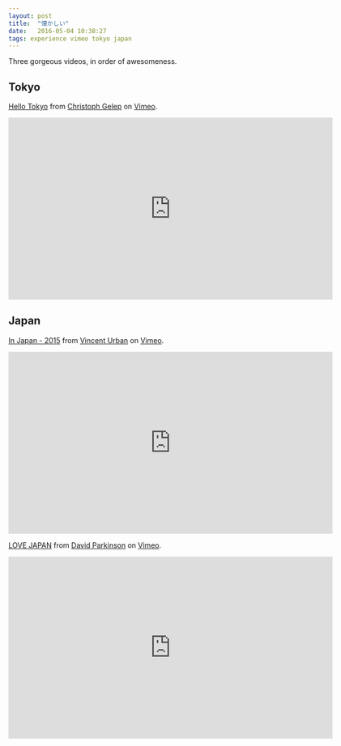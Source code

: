 ```yaml
---
layout: post
title:  "懐かしい"
date:   2016-05-04 10:38:27
tags: experience vimeo tokyo japan
---
```


Three gorgeous videos, in order of awesomeness.

## Tokyo
<p><a href="https://vimeo.com/163662857">Hello Tokyo</a> from <a href="https://vimeo.com/user16483724">Christoph Gelep</a> on <a href="https://vimeo.com">Vimeo</a>.</p>
<iframe src="https://player.vimeo.com/video/163662857" width="640" height="360" frameborder="0" webkitallowfullscreen mozallowfullscreen allowfullscreen></iframe>

## Japan
<p><a href="https://vimeo.com/160301271">In Japan - 2015</a> from <a href="https://vimeo.com/vincenturban">Vincent Urban</a> on <a href="https://vimeo.com">Vimeo</a>.</p>
<iframe src="https://player.vimeo.com/video/160301271?badge=0" width="640" height="360" frameborder="0" webkitallowfullscreen mozallowfullscreen allowfullscreen></iframe>

<p><a href="https://vimeo.com/101373765">LOVE JAPAN</a> from <a href="https://vimeo.com/davidparkinson">David Parkinson</a> on <a href="https://vimeo.com">Vimeo</a>.</p>
<iframe src="https://player.vimeo.com/video/101373765" width="640" height="360" frameborder="0" webkitallowfullscreen mozallowfullscreen allowfullscreen></iframe>
